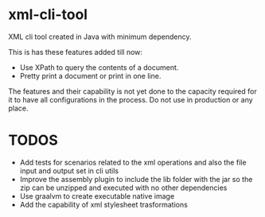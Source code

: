# xml-cli-tool
XML cli tool created in Java with minimum dependency.

This is has these features added till now:

- Use XPath to query the contents of a document.
- Pretty print a document or print in one line.

The features and their capability is not yet done
to the capacity required for it to have all
configurations in the process. Do not use in
production or any place.

# TODOS

- Add tests for scenarios related to the xml operations and also the file input and output set in cli utils
- Improve the assembly plugin to include the lib folder with the jar so the zip can be unzipped and executed with no other dependencies
- Use graalvm to create executable native image
- Add the capability of xml stylesheet trasformations